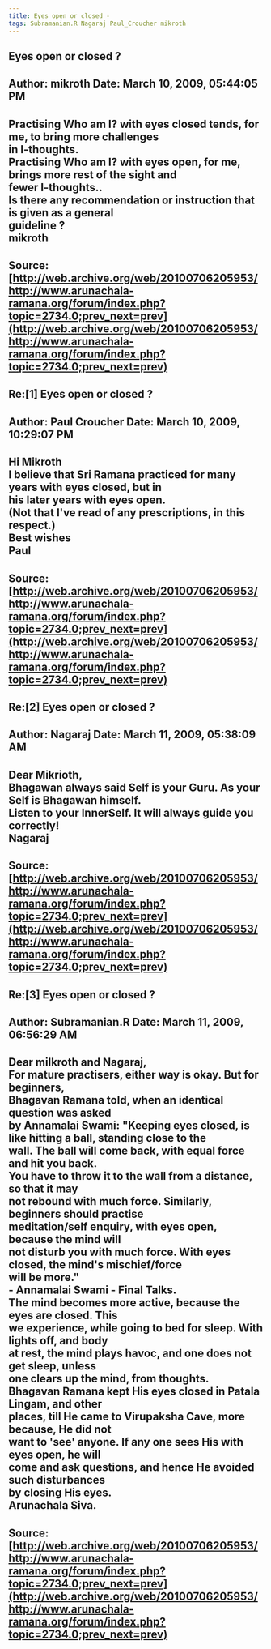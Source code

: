 ```yaml
--- 
title: Eyes open or closed -   
tags: Subramanian.R Nagaraj Paul_Croucher mikroth  
---  
```

## Eyes open or closed ?  
Author: mikroth             Date: March 10, 2009, 05:44:05 PM  
---  
Practising Who am I? with eyes closed tends, for me, to bring more challenges  
in I-thoughts.   
Practising Who am I? with eyes open, for me, brings more rest of the sight and  
fewer I-thoughts..   
Is there any recommendation or instruction that is given as a general  
guideline ?   
mikroth
 ---  
Source:[http://web.archive.org/web/20100706205953/http://www.arunachala-ramana.org/forum/index.php?topic=2734.0;prev_next=prev](http://web.archive.org/web/20100706205953/http://www.arunachala-ramana.org/forum/index.php?topic=2734.0;prev_next=prev)   
---  

## Re:[1] Eyes open or closed ?  
Author: Paul Croucher       Date: March 10, 2009, 10:29:07 PM  
---  
Hi Mikroth   
I believe that Sri Ramana practiced for many years with eyes closed, but in  
his later years with eyes open.   
(Not that I've read of any prescriptions, in this respect.)   
Best wishes   
Paul
 ---  
Source:[http://web.archive.org/web/20100706205953/http://www.arunachala-ramana.org/forum/index.php?topic=2734.0;prev_next=prev](http://web.archive.org/web/20100706205953/http://www.arunachala-ramana.org/forum/index.php?topic=2734.0;prev_next=prev)   
---  

## Re:[2] Eyes open or closed ?  
Author: Nagaraj             Date: March 11, 2009, 05:38:09 AM  
---  
Dear Mikrioth,   
Bhagawan always said Self is your Guru. As your Self is Bhagawan himself.  
Listen to your InnerSelf. It will always guide you correctly!   
Nagaraj
 ---  
Source:[http://web.archive.org/web/20100706205953/http://www.arunachala-ramana.org/forum/index.php?topic=2734.0;prev_next=prev](http://web.archive.org/web/20100706205953/http://www.arunachala-ramana.org/forum/index.php?topic=2734.0;prev_next=prev)   
---  

## Re:[3] Eyes open or closed ?  
Author: Subramanian.R       Date: March 11, 2009, 06:56:29 AM  
---  
Dear milkroth and Nagaraj,   
For mature practisers, either way is okay. But for beginners,   
Bhagavan Ramana told, when an identical question was asked   
by Annamalai Swami: "Keeping eyes closed, is like hitting a ball, standing close to the   
wall. The ball will come back, with equal force and hit you back.   
You have to throw it to the wall from a distance, so that it may   
not rebound with much force. Similarly, beginners should practise   
meditation/self enquiry, with eyes open, because the mind will   
not disturb you with much force. With eyes closed, the mind's mischief/force  
will be more."   
 \- Annamalai Swami - Final Talks.   
The mind becomes more active, because the eyes are closed. This   
we experience, while going to bed for sleep. With lights off, and body   
at rest, the mind plays havoc, and one does not get sleep, unless   
one clears up the mind, from thoughts.   
Bhagavan Ramana kept His eyes closed in Patala Lingam, and other   
places, till He came to Virupaksha Cave, more because, He did not   
want to 'see' anyone. If any one sees His with eyes open, he will   
come and ask questions, and hence He avoided such disturbances   
by closing His eyes.   
Arunachala Siva.
 ---  
Source:[http://web.archive.org/web/20100706205953/http://www.arunachala-ramana.org/forum/index.php?topic=2734.0;prev_next=prev](http://web.archive.org/web/20100706205953/http://www.arunachala-ramana.org/forum/index.php?topic=2734.0;prev_next=prev)   
---  

